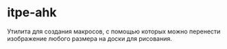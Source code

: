 # itpe-ahk
Утилита для создания макросов, с помощью которых можно перенести изображение любого размера на доски для рисования.
